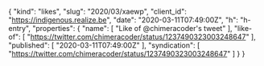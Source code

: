 {
  "kind": "likes",
  "slug": "2020/03/xaewp",
  "client_id": "https://indigenous.realize.be",
  "date": "2020-03-11T07:49:00Z",
  "h": "h-entry",
  "properties": {
    "name": [
      "Like of @chimeracoder's tweet"
    ],
    "like-of": [
      "https://twitter.com/chimeracoder/status/1237490323003248647"
    ],
    "published": [
      "2020-03-11T07:49:00Z"
    ],
    "syndication": [
      "https://twitter.com/chimeracoder/status/1237490323003248647"
    ]
  }
}
